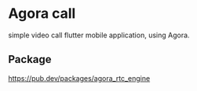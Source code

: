 # Agora call

simple video call flutter mobile application, using Agora.

## Package
https://pub.dev/packages/agora_rtc_engine

